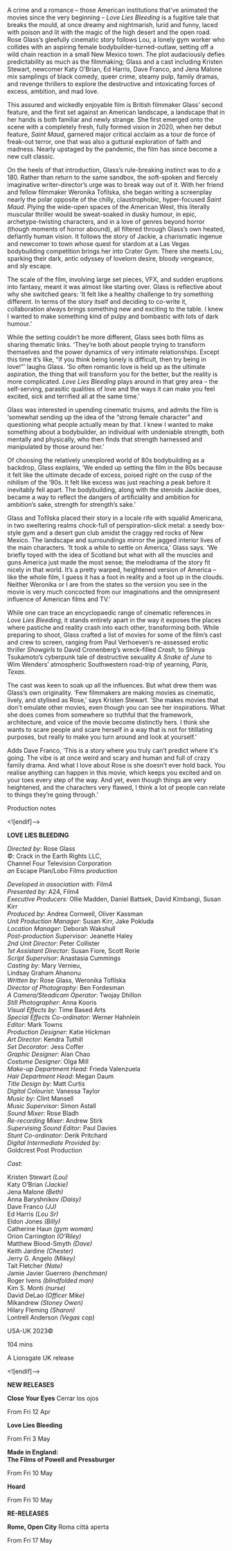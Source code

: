 
A crime and a romance – those American institutions that’ve animated the movies since the very beginning – _Love Lies Bleeding_ is a fugitive tale that breaks the mould, at once dreamy and nightmarish, lurid and funny, laced with poison and lit with the magic of the high desert and the open road. Rose Glass’s gleefully cinematic story follows Lou, a lonely gym worker who collides with an aspiring female bodybuilder-turned-outlaw, setting off a wild chain reaction in a small New Mexico town. The plot audaciously defies predictability as much as the filmmaking; Glass and a cast including Kristen Stewart, newcomer Katy O’Brian, Ed Harris, Dave Franco, and Jena Malone mix samplings of black comedy, queer crime, steamy pulp, family dramas, and revenge thrillers to explore the destructive and intoxicating forces of excess, ambition, and mad love.

This assured and wickedly enjoyable film is British filmmaker Glass’ second feature, and the first set against an American landscape, a landscape that in her hands is both familiar and newly strange. She first emerged onto the scene with a completely fresh, fully formed vision in 2020, when her debut feature, _Saint Maud_, garnered major critical acclaim as a tour de force of freak-out terror, one that was also a guttural exploration of faith and madness. Nearly upstaged by the pandemic, the film has since become a new cult classic.

On the heels of that introduction, Glass’s rule-breaking instinct was to do a 180. Rather than return to the same sandbox, the soft-spoken and fiercely imaginative writer-director’s urge was to break way out of it. With her friend and fellow filmmaker Weronika Tofilska, she began writing a screenplay nearly the polar opposite of the chilly, claustrophobic, hyper-focused _Saint Maud_. Plying the wide-open spaces of the American West, this literally muscular thriller would be sweat-soaked in dusky humour, in epic, archetype-twisting characters, and in a love of genres beyond horror (though moments of horror abound), all filtered through Glass’s own heated, defiantly human vision. It follows the story of Jackie, a charismatic ingenue and newcomer to town whose quest for stardom at a Las Vegas bodybuilding competition brings her into Crater Gym. There she meets Lou, sparking their dark, antic odyssey of lovelorn desire, bloody vengeance, and sly escape.

The scale of the film, involving large set pieces, VFX, and sudden eruptions into fantasy, meant it was almost like starting over. Glass is reflective about why she switched gears: ‘It felt like a healthy challenge to try something different. In terms of the story itself and deciding to co-write it, collaboration always brings something new and exciting to the table. I knew I wanted to make something kind of pulpy and bombastic with lots of dark humour.’

While the setting couldn’t be more different, Glass sees both films as sharing thematic links. ‘They’re both about people trying to transform themselves and the power dynamics of very intimate relationships. Except this time it’s like, “if you think being lonely is difficult, then try being in love!”’ laughs Glass. ‘So often romantic love is held up as the ultimate aspiration, the thing that will transform you for the better, but the reality is more complicated. _Love Lies Bleeding_ plays around in that grey area – the self-serving, parasitic qualities of love and the ways it can make you feel excited, sick and terrified all at the same time.’

Glass was interested in upending cinematic truisms, and admits the film is ‘somewhat sending up the idea of the “strong female character” and questioning what people actually mean by that. I knew I wanted to make something about a bodybuilder, an individual with undeniable strength, both mentally and physically, who then finds that strength harnessed and manipulated by those around her.’

Of choosing the relatively unexplored world of 80s bodybuilding as a backdrop, Glass explains, ‘We ended up setting the film in the 80s because it felt like the ultimate decade of excess, poised right on the cusp of the nihilism of the ’90s. It felt like excess was just reaching a peak before it inevitably fell apart. The bodybuilding, along with the steroids Jackie does, became a way to reflect the dangers of artificiality and ambition for ambition’s sake, strength for strength’s sake.’

Glass and Tofilska placed their story in a locale rife with squalid Americana, in two sweltering realms chock-full of perspiration-slick metal: a seedy box-style gym and a desert gun club amidst the craggy red rocks of New Mexico. The landscape and surroundings mirror the jagged interior lives of the main characters. ‘It took a while to settle on America,’ Glass says. ‘We briefly toyed with the idea of Scotland but what with all the muscles and guns America just made the most sense; the melodrama of the story fit nicely in that world. It’s a pretty warped, heightened version of America – like the whole film, I guess it has a foot in reality and a foot up in the clouds. Neither Weronika or I are from the states so the version you see in the movie is very much concocted from our imaginations and the omnipresent influence of American films and TV.’

While one can trace an encyclopaedic range of cinematic references in _Love Lies Bleeding_, it stands entirely apart in the way it exposes the places where pastiche and reality crash into each other, transforming both. While preparing to shoot, Glass crafted a list of movies for some of the film’s cast and crew to screen, ranging from Paul Verhoeven’s re-assessed erotic thriller _Showgirls_ to David Cronenberg’s wreck-filled _Crash_, to Shinya Tsukamoto’s cyberpunk tale of destructive sexuality _A Snake of June_ to Wim Wenders’ atmospheric Southwestern road-trip of yearning, _Paris, Texas_.

The cast was keen to soak up all the influences. But what drew them was Glass’s own originality. ‘Few filmmakers are making movies as cinematic, lively, and stylised as Rose,’ says Kristen Stewart. ‘She makes movies that don't emulate other movies, even though you can see her inspirations. What she does comes from somewhere so truthful that the framework, architecture, and voice of the movie become distinctly hers. I think she wants to scare people and scare herself in a way that is not for titillating purposes, but really to make you turn around and look at yourself.’

Adds Dave Franco, ‘This is a story where you truly can’t predict where it's going. The vibe is at once weird and scary and human and full of crazy family drama. And what I love about Rose is she doesn’t ever hold back. You realise anything can happen in this movie, which keeps you excited and on your toes every step of the way. And yet, even though things are very heightened, and the characters very flawed, I think a lot of people can relate to things they’re going through.’

Production notes

<![endif]-->

**LOVE LIES BLEEDING**

_Directed by_: Rose Glass  
©: Crack in the Earth Rights LLC,  
Channel Four Television Corporation  
_an_ Escape Plan/Lobo Films _production_

_Developed in association with_: Film4  
_Presented by_: A24, Film4  
_Executive Producers_: Ollie Madden, Daniel Battsek, David Kimbangi, Susan Kirr  
_Produced by_: Andrea Cornwell, Oliver Kassman  
_Unit Production Manager_: Susan Kirr, Jake Pokluda  
_Location Manager_: Deborah Wakshull  
_Post-production Supervisor_: Jeanette Haley  
_2nd Unit Director_: Peter Collister  
_1st Assistant Director_: Susan Fiore, Scott Rorie  
_Script Supervisor_: Anastasia Cummings  
_Casting by_: Mary Vernieu,  
Lindsay Graham Ahanonu  
_Written by_: Rose Glass, Weronika Tofilska  
_Director of Photography_: Ben Fordesman  
_A Camera/Steadicam Operator_: Twojay Dhillon  
_Still Photographer_: Anna Kooris  
_Visual Effects by_: Time Based Arts  
_Special Effects Co-ordinator_: Werner Hahnlein  
_Editor_: Mark Towns  
_Production Designer_: Katie Hickman  
_Art Director_: Kendra Tuthill  
_Set Decorator_: Jess Coffer  
_Graphic Designer_: Alan Chao  
_Costume Designer_: Olga Mill  
_Make-up Department Head_: Frieda Valenzuela  
_Hair Department Head_: Megan Daum  
_Title Design by_: Matt Curtis  
_Digital Colourist_: Vanessa Taylor  
_Music by_: Clint Mansell  
_Music Supervisor_: Simon Astall  
_Sound Mixer_: Rose Bladh  
_Re-recording Mixer_: Andrew Stirk  
_Supervising Sound Editor_: Paul Davies  
_Stunt Co-ordinator_: Derik Pritchard  
_Digital Intermediate Provided by_:  
Goldcrest Post Production

_Cast:_

Kristen Stewart _(Lou)_  
Katy O’Brian _(Jackie)_  
Jena Malone _(Beth)_  
Anna Baryshnikov _(Daisy)_  
Dave Franco _(JJ)_  
Ed Harris _(Lou Sr)_  
Eldon Jones _(Billy)_  
Catherine Haun _(gym woman)_  
Orion Carrington _(O’Riley)_  
Matthew Blood-Smyth _(Dave)_  
Keith Jardine _(Chester)_  
Jerry G. Angelo _(Mikey)_  
Tait Fletcher _(Nate)_  
Jamie Javier Guerrero _(henchman)_  
Roger Ivens _(blindfolded man)_  
Kim S. Monti _(nurse)_  
David DeLao _(Officer Mike)_  
Mikandrew _(Stoney Owen)_  
Hilary Fleming _(Sharon)_  
Lontrell Anderson _(Vegas cop)_

USA-UK 2023©

104 mins

A Lionsgate UK release

<![endif]-->

**NEW RELEASES**

**Close Your Eyes** Cerrar los ojos

From Fri 12 Apr

**Love Lies Bleeding**

From Fri 3 May

**Made in England:  
The Films of Powell and Pressburger**

From Fri 10 May

**Hoard**

From Fri 10 May

**RE-RELEASES**

**Rome, Open City** Roma città aperta

From Fri 17 May
<!--stackedit_data:
eyJoaXN0b3J5IjpbMjAwMDUwMTcyOV19
-->